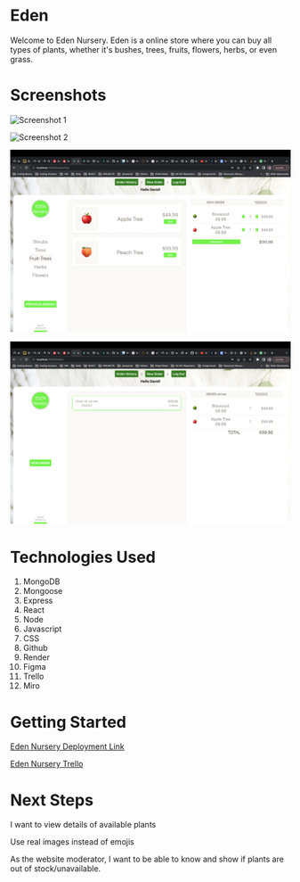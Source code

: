 # Eden

Welcome to Eden Nursery. Eden is a online store where you can buy all types of plants, whether it's bushes, trees, fruits, flowers, herbs, or even grass.

# Screenshots

![Screenshot 1](/imgs/Screenshot1.png)

![Screenshot 2](/imgs/Screenshot2.png)

![Screenshot 3](/imgs/Screenshot3.png)

![Screenshot 4](/imgs/Screenshot4.png)


# Technologies Used

1.  MongoDB
2.  Mongoose
3.  Express
4.  React
5.  Node
6.  Javascript
7.  CSS
8.  Github
9.  Render
10. Figma
11. Trello
12. Miro


# Getting Started

[Eden Nursery Deployment Link](https://eden-nursery-tjti.onrender.com/)

[Eden Nursery Trello](https://trello.com/b/5gKh1Pbb/highschool-gradebook)


# Next Steps

I want to view details of available plants

Use real images instead of emojis

As the website moderator, I want to be able to know and show if plants are out of stock/unavailable.

